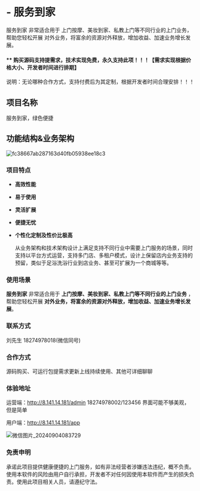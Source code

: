 # - 服务到家
服务到家 非常适合用于 上门按摩、美妆到家、私教上门等不同行业的上门业务，帮助您轻松开展 对外业务，将富余的资源对外释放，增加收益、加速业务增长发展。

#### ** 购买源码支持提需求，技术实现免费，永久支持此项！！！【需求实现根据价格大小、开发者时间进行排期】
说明：无论哪种合作方式，支持付费后为其定制，根据开发者时间合理安排！！！

## 项目名称

服务到家，绿色便捷

## 功能结构&业务架构
![fc38667ab287163d40fb05938ee18c3](https://github.com/user-attachments/assets/6df82415-8526-48fe-8089-a1841909ad7d)


### 项目特点

*   **高效性能**
*   **易于使用**
*   **灵活扩展**
*   **便捷无忧**
*   **个性化定制及性价比极高**

    从业务架构和技术架构设计上满足支持不同行业中需要上门服务的场景，同时支持以平台方式运营，支持多门店、多租户模式，设计上保留店内业务支持的预留，类似于足浴洗浴行业到店业务、甚至可扩展为一个商城等等。

### 使用场景

**服务到家** 非常适合用于 **上门按摩、美妆到家、私教上门等不同行业的上门业务** ，帮助您轻松开展 **对外业务，将富余的资源对外释放，增加收益、加速业务增长发展**。

### 联系方式

刘先生 18274978018(微信同号)

### 合作方式

源码购买、可运行包提需求更新上线持续使用、其他可详细聊聊

### 体验地址

运营端：http://8.141.14.181/admin 18274978002/123456  界面可能不够美观，但是简单

用户端：http://8.141.14.181/app

![微信图片_20240904083729](https://github.com/user-attachments/assets/a4c2a6c6-7078-482b-802f-471692b2a811)

### 免责申明

承诺此项目提供健康便捷的上门服务，如有非法经营者涉嫌违法违纪，概不负责。使用本软件的风险由用户自行承担，开发者不对任何因使用本软件而产生的损失负责。使用此项目相关人员，请遵纪守法。
